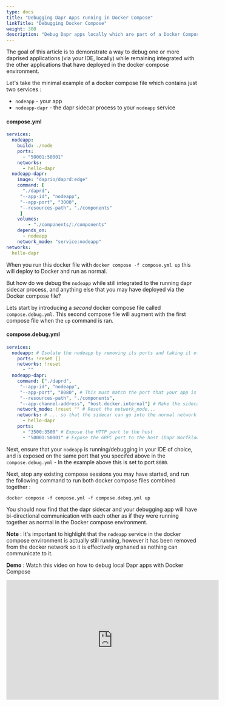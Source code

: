 ```yaml
---
type: docs
title: "Debugging Dapr Apps running in Docker Compose"
linkTitle: "Debugging Docker Compose"
weight: 300
description: "Debug Dapr apps locally which are part of a Docker Compose deployment"
---
```


The goal of this article is to demonstrate a way to debug one or more daprised applications (via your IDE, locally) while remaining integrated with the other applications that have deployed in the docker compose environment.

Let's take the minimal example of a docker compose file which contains just two services :
- `nodeapp` - your app
- `nodeapp-dapr` - the dapr sidecar process to your `nodeapp` service

#### compose.yml
```yaml
services:
  nodeapp:
    build: ./node
    ports:
      - "50001:50001"
    networks:
      - hello-dapr
  nodeapp-dapr:
    image: "daprio/daprd:edge"
    command: [
      "./daprd",
     "--app-id", "nodeapp",
     "--app-port", "3000",
     "--resources-path", "./components"
     ]
    volumes:
        - "./components/:/components"
    depends_on:
      - nodeapp
    network_mode: "service:nodeapp"
networks:
  hello-dapr
```

When you run this docker file with `docker compose -f compose.yml up` this will deploy to Docker and run as normal.

But how do we debug the `nodeapp` while still integrated to the running dapr sidecar process, and anything else that you may have deployed via the Docker compose file? 

Lets start by introducing a *second* docker compose file called `compose.debug.yml`. This second compose file will augment with the first compose file when the `up` command is ran.

#### compose.debug.yml
```yaml
services:
  nodeapp: # Isolate the nodeapp by removing its ports and taking it off the network
    ports: !reset []
    networks: !reset
      - ""
  nodeapp-dapr:
    command: ["./daprd",
     "--app-id", "nodeapp",
     "--app-port", "8080", # This must match the port that your app is exposed on when debugging in the IDE
     "--resources-path", "./components",
     "--app-channel-address", "host.docker.internal"] # Make the sidecar look on the host for the App Channel
    network_mode: !reset "" # Reset the network_mode...
    networks: # ... so that the sidecar can go into the normal network
      - hello-dapr
    ports:
      - "3500:3500" # Expose the HTTP port to the host
      - "50001:50001" # Expose the GRPC port to the host (Dapr Worfklows depends upon the GRPC channel)

```

Next, ensure that your `nodeapp` is running/debugging in your IDE of choice, and is exposed on the same port that you specifed above in the `compose.debug.yml` - In the example above this is set to port `8080`.

Next, stop any existing compose sessions you may have started, and run the following command to run both docker compose files combined together :

`docker compose -f compose.yml -f compose.debug.yml up`

You should now find that the dapr sidecar and your debugging app will have bi-directional communication with each other as if they were running together as normal in the Docker compose environment.

**Note** : It's important to highlight that the `nodeapp` service in the docker compose environment is actually still running, however it has been removed from the docker network so it is effectively orphaned as nothing can communicate to it.

**Demo** : Watch this video on how to debug local Dapr apps with Docker Compose

<iframe width="560" height="315" src="https://www.youtube-nocookie.com/embed/nWatANwaAik?start=1738" frameborder="0" allow="accelerometer; autoplay; clipboard-write; encrypted-media; gyroscope; picture-in-picture" allowfullscreen></iframe>